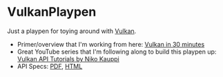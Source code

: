# VulkanPlaypen

Just a playpen for toying around with [Vulkan](https://www.khronos.org/vulkan/).

* Primer/overview that I'm working from here: [Vulkan in 30 minutes](https://renderdoc.org/vulkan-in-30-minutes.html)
* Great YouTube series that I'm following along to build this playpen up: [Vulkan API Tutorials by Niko Kauppi](https://www.youtube.com/playlist?list=PLUXvZMiAqNbK8jd7s52BIDtCbZnKNGp0P)
* API Specs: [PDF](https://www.khronos.org/registry/vulkan/specs/1.0/apispec.pdf), [HTML](https://www.khronos.org/registry/vulkan/specs/1.0/apispec.html)